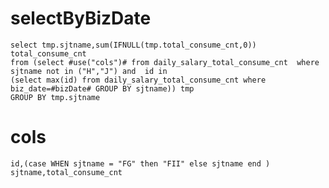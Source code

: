 selectByBizDate
===
    select tmp.sjtname,sum(IFNULL(tmp.total_consume_cnt,0)) total_consume_cnt
	from (select #use("cols")# from daily_salary_total_consume_cnt  where sjtname not in ("H","J") and  id in
	(select max(id) from daily_salary_total_consume_cnt where biz_date=#bizDate# GROUP BY sjtname)) tmp
	GROUP BY tmp.sjtname

cols
===
	id,(case WHEN sjtname = "FG" then "FII" else sjtname end ) sjtname,total_consume_cnt

